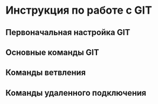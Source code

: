 # Инструкция по работе с GIT

## Первоначальная настройка GIT

## Основные команды GIT

## Команды ветвления

## Команды удаленного подключения